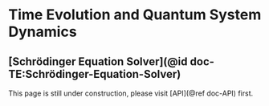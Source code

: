 # Time Evolution and Quantum System Dynamics

## [Schrödinger Equation Solver](@id doc-TE:Schrödinger-Equation-Solver)

This page is still under construction, please visit [API](@ref doc-API) first.
